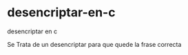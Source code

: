 # desencriptar-en-c
desencriptar en c


Se Trata de un desencriptar  para que quede la frase correcta
